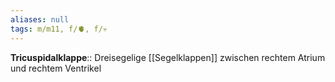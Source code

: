 ```yaml
---
aliases: null
tags: m/m11, f/🫀, f/💀
---
```

**Tricuspidalklappe**:: Dreisegelige [[Segelklappen]] zwischen rechtem Atrium und rechtem Ventrikel